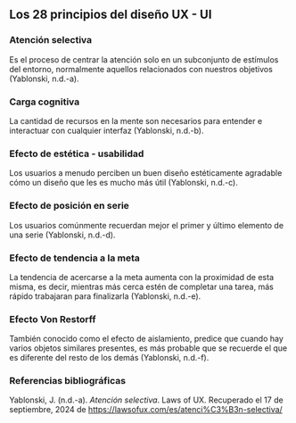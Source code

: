 ## Los 28 principios del diseño UX - UI

### Atención selectiva

Es el proceso de centrar la atención solo en un subconjunto de estímulos del entorno, normalmente aquellos relacionados con nuestros objetivos (Yablonski, n.d.-a).

### Carga cognitiva

La cantidad de recursos en la mente son necesarios para entender e interactuar con cualquier interfaz (Yablonski, n.d.-b).

### Efecto de estética - usabilidad

Los usuarios a menudo perciben un buen diseño estéticamente agradable cómo un diseño que les es mucho más útil (Yablonski, n.d.-c).

### Efecto de posición en serie

Los usuarios comúnmente recuerdan mejor el primer y último elemento de una serie (Yablonski, n.d.-d).

### Efecto de tendencia a la meta

La tendencia de acercarse a la meta aumenta con la proximidad de esta misma, es decir, mientras más cerca estén de completar una tarea, más rápido trabajaran para finalizarla (Yablonski, n.d.-e).

### Efecto Von Restorff

También conocido como el efecto de aislamiento, predice que cuando hay varios objetos similares presentes, es más probable que se recuerde el que es diferente del resto de los demás (Yablonski, n.d.-f).

### Referencias bibliográficas

Yablonski, J. (n.d.-a). _Atención selectiva_. Laws of UX. Recuperado el 17 de septiembre, 2024 de https://lawsofux.com/es/atenci%C3%B3n-selectiva/